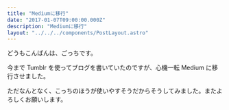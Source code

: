 ```yaml
---
title: "Mediumに移行"
date: "2017-01-07T09:00:00.000Z"
description: "Mediumに移行"
layout: "../../../components/PostLayout.astro"
---
```


どうもこんばんは、ごっちです。

今まで Tumblr を使ってブログを書いていたのですが、心機一転 Medium に移行させました。

ただなんとなく、こっちのほうが使いやすそうだからそうしてみました。またよろしくお願いします。
